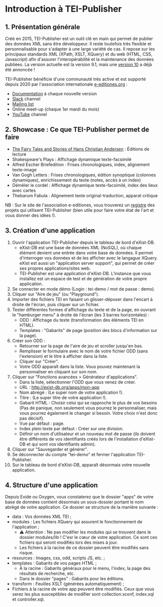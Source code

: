 # Introduction à TEI-Publisher

## 1. Présentation générale
Créé en 2015, TEI-Publisher est un outil clé en main qui permet de publier des données XML sans être développeur. Il reste toutefois très flexible et personnalisable pour s'adapter à une large variété de cas. Il repose sur les principaux standards XML (XPath, XSLT, XQuery) et du web (HTML, CSS, Javascript) afin d'assurer l'interopérabilité et la maintenance des données publiées. La version actuelle est la version 9.1, mais une [version 10](https://www.e-editiones.org/posts/community-event-tei-publisher-10-preview/) a déjà été annoncée !

TEI-Publisher bénéficie d'une communauté très active et est supporté depuis 2020 par l'association internationale [e-editiones.org](https://www.e-editiones.org) :
- [Documentation](https://teipublisher.com/exist/apps/tei-publisher/documentation) à chaque nouvelle version
- [Slack](https://join.slack.com/t/e-editiones/shared_invite/zt-e19jc03q-OFaVni~_lh6emSHen6pswg) channel
- [Mailing list](https://lists.hostpoint.ch/mailman3/lists/community.e-editiones.org)
- Online meet-up (chaque 1er mardi du mois)
- [YouTube](https://www.youtube.com/channel/UCAPhSZdBwFRCEFWNNYOC4Ww) channel

## 2. Showcase : Ce que TEI-Publisher permet de faire

- [The Fairy Tales and Stories of Hans Christian Andersen](https://hca.sdu.dk/exist/apps/andersen-irons/index.html) : Éditions de lecture
- Shakespeare's Plays : Affichage dynamique texte-facsimilé
- Alfred Escher Briefedition : Frises chronologiques, index, alignement texte-image
- Van Gogh Letters : Frises chronologiques, édition synoptique (colonnes dynamiques), enrichissement du texte (notes, accès à un index)
- Démêler le cordel : Affichage dynamique texte-facsimilé, index des lieux avec cartes
- Thebarum Fabula : Alignement texte original-traduction, apparat critique

NB : Sur le site de l'association e-editiones, vous trouverez un [registre](https://www.e-editiones.org/map) des projets qui utilisent TEI-Publisher (bien utile pour faire votre état de l'art et vous donner des idées !).

## 3. Création d'une application

1. Ouvrir l'application TEI-Publisher depuis le tableau de bord d'eXist-DB.
    - eXist-DB est une base de données XML (NoSQL), où chaque élément devient une entrée dans votre base de données. Il permet d'interroger vos données et de les afficher avec le langague XQuery. eXist est aussi un "application server support", qui permet de créer ses propres applications/sites web.
    - TEI-Publisher est une application d'eXist-DB. L'instance que vous installez est un espace de test et de génération de votre propre application.
1. Se connecter en mode démo (Login : tei-demo / mot de passe : demo).
1. Cliquer sur "Aire de jeu" (ou "Playground").
1. Importer des fichiers TEI en faisant un glisser-déposer dans l'encart à droite de l'écran, puis cliquer sur un fichier.
1. Tester différentes formes d'affichage du texte et de la page, en ouvrant le "hamburger menu" à droite de l'écran (les 3 barres horizontales) :
    - ODD : Affichage du texte (transformation des éléments TEI en HTML).
    - Templates : "Gabarits" de page (position des blocs d'information sur la page).
1. Créer son ODD :
    - Retourner sur la page de l'aire de jeu et scroller jusqu'en bas.
    - Remplisser le formulaire avec le nom de votre fichier ODD (sans l'extension) et le titre à afficher dans la liste.
    - Cliquer sur "Créer".
    - Votre ODD apparaît dans la liste. Vous pouvez maintenant la personnaliser en cliquant sur son nom.
1. Cliquer sur "Fonctions avancées > Générateur d'applications".
    - Dans la liste, sélectionner l'ODD que vous venez de créer.
    - URL : http://exist-db.org/apps/mon-app
    - Nom abrégé : (Le super nom de votre application !).
    - Titre : (Le super titre de votre application !).
    - Gabarit HTML : Choisir celui qui se rapproche le plus de vos besoins (Pas de panique, non seulement vous pourrez le personnaliser, mais vous pourrez également le changer si besoin. Votre choix n'est donc pas décisif).
    - Vue par défaut : page.
    - Index plein texte par défaut : Créer sur une division.
    - Définir un nom d'utilisateur et un nouveau mot de passe (ils doivent être différents de vos identifiants créés lors de l'installation d'eXist-DB et qui sont vos identifiants admin).
1. Cliquer sur "Sauvegarder et générer".
1. Se déconnecter du compte "tei-demo" et fermer l'application TEI-Publisher.
1. Sur le tableau de bord d'eXist-DB, apparaît désormais votre nouvelle application.

## 4. Structure d'une application
Depuis Exide ou Oxygen, vous constaterez que le dossier "apps" de votre base de données contient désormais un sous-dossier portant le nom abrégé de votre application. Ce dossier se structure de la manière suivante :
- data : Vos données XML TEI ;
- modules : Les fichiers XQuery qui assurent le fonctionnement de l'application ;
    - :warning: Attention : Ne pas modifier les modules qui se trouvent dans le dossier modules/lib ! C'esr le cœur de votre application. Ce sont ces fichiers qui seront modifiés lors des mises à jour.
    - Les fichiers à la racine de ce dossier peuvent être modifiés sans risque.
- resources : Images, css, odd, scripts JS, etc. ;
- templates : Gabarits de vos pages HTML ;
    - À la racine : Gabarits généraux pour le menu, l'index, la page des résultats de recherche, etc.
    - Dans le dossier "pages" : Gabarits pour les éditions.
- transform : Feuilles XSLT (générées automatiquement) ;
- Fichiers à la racine de votre app peuvent être modifiés. Ceux que vous serez les plus susceptibles de modifier sont collection.xconf, index.xql et controller.xql.
